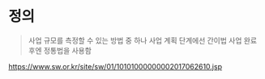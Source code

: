 # 정의

> 사업 규모를 측정할 수 있는 방법 중 하나
> 사업 계획 단계에선 간이법 사업 완료 후엔 정통법을 사용함

https://www.sw.or.kr/site/sw/01/10101000000002017062610.jsp

